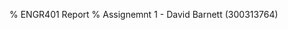 % ENGR401 Report
% Assignemnt 1 - David Barnett (300313764)

<!--
This assignment addresses course learning objectives:

    Communicate at a professional level orally and in writing, to a varied range of audiences.
    Function effectively in a team in a variety of roles. 

using the recruitment exercise for the ENGR 301 projects as the subject.
In the recruitment exercise you have been asked to form selection panels and consider aspects of communication between applicants and panel.
The first assignment is to write a short report on your personal experiences in the recruitment exercise, focussing on communication and functioning in a team.
Aspects of communication and team roles you should give thought to are:

 *  verbal communication, both written and oral, and both applicant and panel.
 *  nonverbal communication, both applicant and panel.
 *  conflict resolution within the panel.
 *  the asymmetry between applicants and panel (e.g. in numbers, knowledge, power, communication, etc.) 

Selection panels are encouraged to communicate with their project's clients for more information.
Such communication is a legitimate subject for examination in the report.

Some suggested questions which might be reflected upon in the assignment are:

 *  What was it like to be on the other side of the table?
    - hetic
    - 
 *  What where the good things and the bad things you saw in the Project Applications you read?
    - having only one canidate that placed our project in top 3 we read all the applications for other projects on their CVs
    - Good: gems that would give some insight of what the person is like, such as showing some passion for external acticities or quick stories.
    - Bad: very loose reasoning about why they wanted to be in a project, such as 'I played a card game once'
    - Ugly: 
 *  What were the good things and bad things you observed during the interviews?
 *  Were there any insights or realisations which you recall in particular?
 *  How were panel discussions conducted, particularly when there were disagreements?
 *  How did the panel communicate with the applicants
 *  What was it that, in hindsight, the panel communicated? 
    - we had a desire for a candidate that is up for learning new tools and skills
    - we did not communicate the importanace of critical thinking to the project for compare & contrasting different solutions

notes:
 * hard to hold impressions of interviewees with the fast pace between interviews
 * had 3 no-shows
    - used downtime to look for them
    - discuss how we are going
 * had 2 conflicts of interest
    - afterwards Peter was discussing what would of happened if I did not abstane from 
    - had to sit out of two interviews, only had 3 of us on the panel and put more
    - how well did I handle it? Johnathan was surprise
        - moved myself physically away from the table
        - 
 * insights
    - charisma makes a large difference in how you view someone
    -  
 * could of been clearer about brief description about project we needed to give

-->
